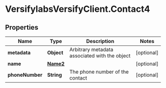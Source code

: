 # VersifylabsVersifyClient.Contact4

## Properties

Name | Type | Description | Notes
------------ | ------------- | ------------- | -------------
**metadata** | **Object** | Arbitrary metadata associated with the object | [optional] 
**name** | [**Name2**](Name2.md) |  | [optional] 
**phoneNumber** | **String** | The phone number of the contact | [optional] 


